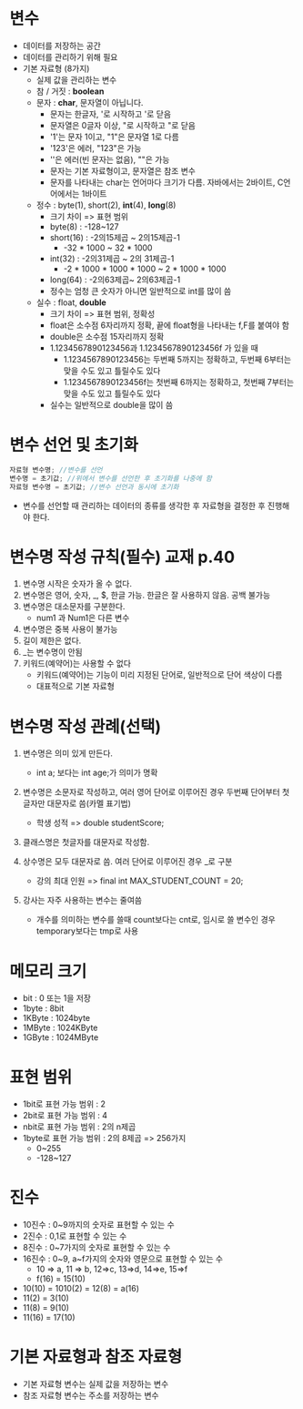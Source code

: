 # 변수

* 데이터를 저장하는 공간
* 데이터를 관리하기 위해 필요
* 기본 자료형 (8가지)
  * 실제 값을 관리하는 변수
  * 참 / 거짓 : **boolean**
  * 문자 : **char**, 문자열이 아닙니다.
    * 문자는 한글자, '로 시작하고 '로 닫음
    * 문자열은 0글자 이상, "로 시작하고 "로 닫음
    * '1'는 문자 1이고, "1"은 문자열 1로 다름
    * '123'은 에러, "123"은 가능
    * ''은 에러(빈 문자는 없음), ""은 가능
    * 문자는 기본 자료형이고, 문자열은 참조 변수
    * 문자를 나타내는 char는 언어마다 크기가 다름. 자바에서는 2바이트, C언어에서는 1바이트
  * 정수 : byte(1), short(2), **int**(4), **long**(8)
    * 크기 차이 => 표현 범위
    * byte(8) : -128~127
    * short(16) : -2의15제곱 ~ 2의15제곱-1
      * -32 * 1000 ~ 32 * 1000
    * int(32) : -2의31제곱 ~ 2의 31제곱-1
      * -2 * 1000 * 1000 * 1000 ~ 2 * 1000 * 1000
    * long(64) : -2의63제곱~ 2의63제곱-1
    * 정수는 엄청 큰 숫자가 아니면 일반적으로 int를 많이 씀
  * 실수 : float, **double**
    * 크기 차이 => 표현 범위, 정확성
    * float은 소수점 6자리까지 정확, 끝에 float형을 나타내는 f,F를 붙여야 함
    * double은 소수점 15자리까지 정확
    * 1.1234567890123456과 1.1234567890123456f 가 있을 때 
      * 1.1234567890123456는 두번째 5까지는 정확하고, 두번째 6부터는 맞을 수도 있고 틀릴수도 있다
      * 1.1234567890123456f는 첫번째 6까지는 정확하고, 첫번째 7부터는 맞을 수도 있고 틀릴수도 있다
    * 실수는 일반적으로 double을 많이 씀



# 변수 선언 및 초기화

```java
자료형 변수명; //변수를 선언
변수명 = 초기값; //위에서 변수를 선언한 후 초기화를 나중에 함
자료형 변수명 = 초기값; //변수 선언과 동시에 초기화
```

* 변수를 선언할 때 관리하는 데이터의 종류를 생각한 후 자료형을 결정한 후 진행해야 한다.



#  변수명 작성 규칙(필수) 교재 p.40

1. 변수명 시작은 숫자가 올 수 없다.
2. 변수명은 영어, 숫자, _, $, 한글 가능. 한글은 잘 사용하지 않음. 공백 불가능
3. 변수명은 대소문자를 구분한다.
   * num1 과 Num1은 다른 변수
4. 변수명은 중복 사용이 불가능
5. 길이 제한은 없다.
6. _는 변수명이 안됨
7. 키워드(예약어)는 사용할 수 없다
   * 키워드(예약어)는 기능이 미리 지정된 단어로, 일반적으로 단어 색상이 다름
   * 대표적으로 기본 자료형



# 변수명 작성 관례(선택)

1. 변수명은 의미 있게 만든다.
   * int a; 보다는 int age;가 의미가 명확
2. 변수명은 소문자로 작성하고, 여러 영어 단어로 이루어진 경우 두번째 단어부터 첫글자만 대문자로 씀(카멜 표기법)
   * 학생 성적 => double studentScore;
3. 클래스명은 첫글자를 대문자로 작성함.
4. 상수명은 모두 대문자로 씀. 여러 단어로 이루어진 경우 _로 구분
   * 강의 최대 인원 => final int MAX_STUDENT_COUNT = 20;

5. 강사는 자주 사용하는 변수는 줄여씀
   * 개수를 의미하는 변수를 쓸때 count보다는 cnt로, 임시로 쓸 변수인 경우 temporary보다는 tmp로 사용



# 메모리 크기

* bit : 0 또는 1을 저장
* 1byte : 8bit
* 1KByte : 1024byte
* 1MByte : 1024KByte
* 1GByte : 1024MByte



# 표현 범위

* 1bit로 표현 가능 범위 : 2
* 2bit로 표현 가능 범위 : 4
* nbit로 표현 가능 범위 : 2의 n제곱
* 1byte로 표현 가능 범위 : 2의 8제곱 => 256가지
  * 0~255
  * -128~127



# 진수

* 10진수 : 0~9까지의 숫자로 표현할 수 있는 수
* 2진수 : 0,1로 표현할 수 있는 수
* 8진수 : 0~7가지의 숫자로 표현할 수 있는 수
* 16진수 : 0~9, a~f가지의 숫자와 영문으로 표현할 수 있는 수
  * 10 => a, 11 => b, 12=>c, 13=>d, 14=>e, 15=>f
  * f(16) = 15(10)
* 10(10) = 1010(2) = 12(8) = a(16)
* 11(2) = 3(10)
* 11(8) = 9(10)
* 11(16) = 17(10)



# 기본 자료형과 참조 자료형

* 기본 자료형 변수는 실제 값을 저장하는 변수
* 참조 자료형 변수는 주소를 저장하는 변수





















